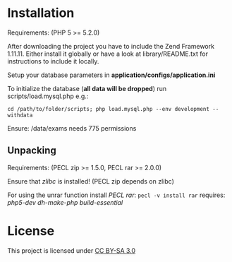 # Installation

Requirements: (PHP 5 >= 5.2.0)



After downloading the project you have to include the Zend Framework 1.11.11. Either install it globally or have a look at library/README.txt for instructions to include it locally.

Setup your database parameters in **application/configs/application.ini**

To initialize the database (**all data will be dropped**) run scripts/load.mysql.php e.g.:

`cd /path/to/folder/scripts; php load.mysql.php --env development --withdata`

Ensure: /data/exams needs 775 permissions

## Unpacking
Requirements: (PECL zip >= 1.5.0, PECL rar >= 2.0.0)

Ensure that *zlibc* is installed! (PECL zip depends on zlibc)

For using the unrar function install *PECL rar*:
`pecl -v install rar`
requires: *php5-dev dh-make-php build-essential*

# License
This project is licensed under [CC BY-SA 3.0](http://creativecommons.org/licenses/by-sa/3.0/)